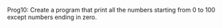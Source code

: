 Prog10: Create a program that print all the numbers starting from 0 to 100 except numbers ending in zero.
